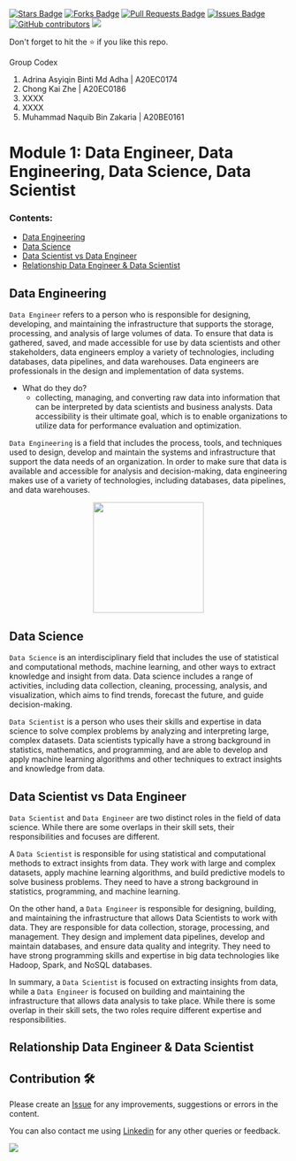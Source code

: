 <a href="https://github.com/drshahizan/special-topic-data-engineering/stargazers"><img src="https://img.shields.io/github/stars/drshahizan/special-topic-data-engineering" alt="Stars Badge"/></a>
<a href="https://github.com/drshahizan/special-topic-data-engineering/network/members"><img src="https://img.shields.io/github/forks/drshahizan/special-topic-data-engineering" alt="Forks Badge"/></a>
<a href="https://github.com/drshahizan/special-topic-data-engineering/pulls"><img src="https://img.shields.io/github/issues-pr/drshahizan/special-topic-data-engineering" alt="Pull Requests Badge"/></a>
<a href="https://github.com/drshahizan/special-topic-data-engineering/issues"><img src="https://img.shields.io/github/issues/drshahizan/special-topic-data-engineering" alt="Issues Badge"/></a>
<a href="https://github.com/drshahizan/special-topic-data-engineering/graphs/contributors"><img alt="GitHub contributors" src="https://img.shields.io/github/contributors/drshahizan/special-topic-data-engineering?color=2b9348"></a>
![](https://visitor-badge.glitch.me/badge?page_id=drshahizan/special-topic-data-engineering)

Don't forget to hit the :star: if you like this repo.

Group Codex
1. Adrina Asyiqin Binti Md Adha | A20EC0174
2. Chong Kai Zhe | A20EC0186
3. XXXX
4. XXXX
5. Muhammad Naquib Bin Zakaria | A20BE0161

# Module 1: Data Engineer, Data Engineering, Data Science, Data Scientist

### Contents:
- [Data Engineering](#abc)
- [Data Science](#abc)
- [Data Scientist vs Data Engineer](#abc)
- [Relationship Data Engineer & Data Scientist](#abc)

## Data Engineering
`Data Engineer` refers to a person who is responsible for designing, developing, and maintaining the infrastructure that supports the storage, processing, and analysis of large volumes of data. To ensure that data is gathered, saved, and made accessible for use by data scientists and other stakeholders, data engineers employ a variety of technologies, including databases, data pipelines, and data warehouses. Data engineers are professionals in the design and implementation of data systems.

- What do they do?
  -  collecting, managing, and converting raw data into information that can be interpreted by data scientists and business analysts. Data accessibility is their ultimate goal, which is to enable organizations to utilize data for performance evaluation and optimization.



`Data Engineering` is a field that includes the process, tools, and techniques used to design, develop and maintain the systems and infrastructure that support the data needs of an organization. In order to make sure that data is available and accessible for analysis and decision-making, data engineering makes use of a variety of technologies, including databases, data pipelines, and data warehouses.

<p align="center">
<img height='200px' src='https://user-images.githubusercontent.com/96984290/230955953-58bf734c-0030-464b-91a8-c177168f3759.jpg'/>
</p>

## Data Science
`Data Science` is an interdisciplinary field that includes the use of statistical and computational methods, machine learning, and other ways to extract knowledge and insight from data. Data science includes a range of activities, including data collection, cleaning, processing, analysis, and visualization, which aims to find trends, forecast the future, and guide decision-making.

`Data Scientist` is a person who uses their skills and expertise in data science to solve complex problems by analyzing and interpreting large, complex datasets. Data scientists typically have a strong background in statistics, mathematics, and programming, and are able to develop and apply machine learning algorithms and other techniques to extract insights and knowledge from data.

## Data Scientist vs Data Engineer
`Data Scientist` and `Data Engineer` are two distinct roles in the field of data science. While there are some overlaps in their skill sets, their responsibilities and focuses are different.

A `Data Scientist` is responsible for using statistical and computational methods to extract insights from data. They work with large and complex datasets, apply machine learning algorithms, and build predictive models to solve business problems. They need to have a strong background in statistics, programming, and machine learning.

On the other hand, a `Data Engineer` is responsible for designing, building, and maintaining the infrastructure that allows Data Scientists to work with data. They are responsible for data collection, storage, processing, and management. They design and implement data pipelines, develop and maintain databases, and ensure data quality and integrity. They need to have strong programming skills and expertise in big data technologies like Hadoop, Spark, and NoSQL databases.

In summary, a `Data Scientist` is focused on extracting insights from data, while a `Data Engineer` is focused on building and maintaining the infrastructure that allows data analysis to take place. While there is some overlap in their skill sets, the two roles require different expertise and responsibilities.

## Relationship Data Engineer & Data Scientist


## Contribution 🛠️
Please create an [Issue](https://github.com/drshahizan/special-topic-data-engineering/issues) for any improvements, suggestions or errors in the content.

You can also contact me using [Linkedin](https://www.linkedin.com/in/drshahizan/) for any other queries or feedback.

![](https://visitor-badge.glitch.me/badge?page_id=drshahizan)


